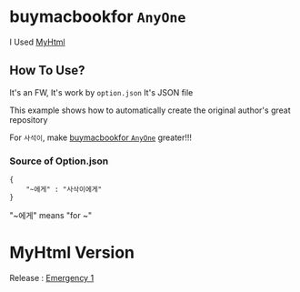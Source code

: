 # buymacbookfor `AnyOne`
I Used [MyHtml](https://github.com/Tax0787/MyHtml)

## How To Use?

It's an FW, It's work by `option.json` It's JSON file

This example shows how to automatically create the original author's great repository

For `사석이`, make [buymacbookfor `AnyOne`](https://github.com/Tax0787/buymacbookfor--AnyOne) greater!!!

### Source of Option.json
```
{
    "~에게" : "사삭이에게"
}
```

"~에게" means "for ~"

# MyHtml Version
Release : [Emergency 1](https://github.com/Tax0787/MyHtml/releases/tag/Emergency1)
